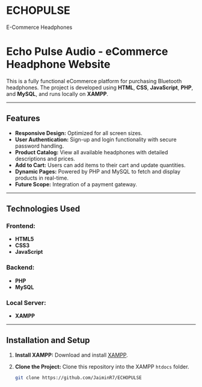 # ECHOPULSE
E-Commerce Headphones
# Echo Pulse Audio - eCommerce Headphone Website

This is a fully functional eCommerce platform for purchasing Bluetooth headphones. The project is developed using **HTML**, **CSS**, **JavaScript**, **PHP**, and **MySQL**, and runs locally on **XAMPP**.

---

## Features

- **Responsive Design:** Optimized for all screen sizes.
- **User Authentication:** Sign-up and login functionality with secure password handling.
- **Product Catalog:** View all available headphones with detailed descriptions and prices.
- **Add to Cart:** Users can add items to their cart and update quantities.
- **Dynamic Pages:** Powered by PHP and MySQL to fetch and display products in real-time.
- **Future Scope:** Integration of a payment gateway.

---

## Technologies Used

### Frontend:
- **HTML5**
- **CSS3**
- **JavaScript**

### Backend:
- **PHP**
- **MySQL**

### Local Server:
- **XAMPP**

---

## Installation and Setup

1. **Install XAMPP:**
   Download and install [XAMPP](https://www.apachefriends.org/index.html).

2. **Clone the Project:**
   Clone this repository into the XAMPP `htdocs` folder.
   ```bash
   git clone https://github.com/JaiminR7/ECHOPULSE
